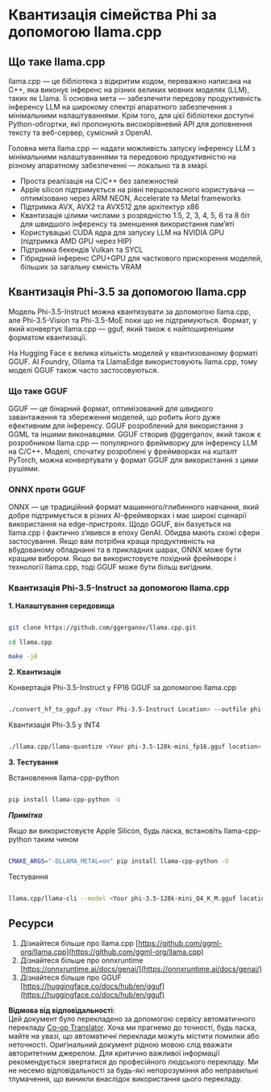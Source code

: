 <!--
CO_OP_TRANSLATOR_METADATA:
{
  "original_hash": "462bddc47427d8785f3c9fd817b346fe",
  "translation_date": "2025-07-09T19:47:17+00:00",
  "source_file": "md/01.Introduction/04/UsingLlamacppQuantifyingPhi.md",
  "language_code": "uk"
}
-->
# **Квантизація сімейства Phi за допомогою llama.cpp**

## **Що таке llama.cpp**

llama.cpp — це бібліотека з відкритим кодом, переважно написана на C++, яка виконує інференс на різних великих мовних моделях (LLM), таких як Llama. Її основна мета — забезпечити передову продуктивність інференсу LLM на широкому спектрі апаратного забезпечення з мінімальними налаштуваннями. Крім того, для цієї бібліотеки доступні Python-обгортки, які пропонують високорівневий API для доповнення тексту та веб-сервер, сумісний з OpenAI.

Головна мета llama.cpp — надати можливість запуску інференсу LLM з мінімальними налаштуваннями та передовою продуктивністю на різному апаратному забезпеченні — локально та в хмарі.

- Проста реалізація на C/C++ без залежностей
- Apple silicon підтримується на рівні першокласного користувача — оптимізовано через ARM NEON, Accelerate та Metal frameworks
- Підтримка AVX, AVX2 та AVX512 для архітектур x86
- Квантизація цілими числами з розрядністю 1.5, 2, 3, 4, 5, 6 та 8 біт для швидшого інференсу та зменшення використання пам’яті
- Користувацькі CUDA ядра для запуску LLM на NVIDIA GPU (підтримка AMD GPU через HIP)
- Підтримка бекендів Vulkan та SYCL
- Гібридний інференс CPU+GPU для часткового прискорення моделей, більших за загальну ємність VRAM

## **Квантизація Phi-3.5 за допомогою llama.cpp**

Модель Phi-3.5-Instruct можна квантизувати за допомогою llama.cpp, але Phi-3.5-Vision та Phi-3.5-MoE поки що не підтримуються. Формат, у який конвертує llama.cpp — gguf, який також є найпоширенішим форматом квантизації.

На Hugging Face є велика кількість моделей у квантизованому форматі GGUF. AI Foundry, Ollama та LlamaEdge використовують llama.cpp, тому моделі GGUF також часто застосовуються.

### **Що таке GGUF**

GGUF — це бінарний формат, оптимізований для швидкого завантаження та збереження моделей, що робить його дуже ефективним для інференсу. GGUF розроблений для використання з GGML та іншими виконавцями. GGUF створив @ggerganov, який також є розробником llama.cpp — популярного фреймворку для інференсу LLM на C/C++. Моделі, спочатку розроблені у фреймворках на кшталт PyTorch, можна конвертувати у формат GGUF для використання з цими рушіями.

### **ONNX проти GGUF**

ONNX — це традиційний формат машинного/глибинного навчання, який добре підтримується в різних AI-фреймворках і має широкі сценарії використання на edge-пристроях. Щодо GGUF, він базується на llama.cpp і фактично з’явився в епоху GenAI. Обидва мають схожі сфери застосування. Якщо вам потрібна краща продуктивність на вбудованому обладнанні та в прикладних шарах, ONNX може бути кращим вибором. Якщо ви використовуєте похідний фреймворк і технології llama.cpp, тоді GGUF може бути більш вигідним.

### **Квантизація Phi-3.5-Instruct за допомогою llama.cpp**

**1. Налаштування середовища**


```bash

git clone https://github.com/ggerganov/llama.cpp.git

cd llama.cpp

make -j8

```


**2. Квантизація**

Конвертація Phi-3.5-Instruct у FP16 GGUF за допомогою llama.cpp


```bash

./convert_hf_to_gguf.py <Your Phi-3.5-Instruct Location> --outfile phi-3.5-128k-mini_fp16.gguf

```

Квантизація Phi-3.5 у INT4


```bash

./llama.cpp/llama-quantize <Your phi-3.5-128k-mini_fp16.gguf location> ./gguf/phi-3.5-128k-mini_Q4_K_M.gguf Q4_K_M

```


**3. Тестування**

Встановлення llama-cpp-python


```bash

pip install llama-cpp-python -U

```

***Примітка*** 

Якщо ви використовуєте Apple Silicon, будь ласка, встановіть llama-cpp-python таким чином


```bash

CMAKE_ARGS="-DLLAMA_METAL=on" pip install llama-cpp-python -U

```

Тестування 


```bash

llama.cpp/llama-cli --model <Your phi-3.5-128k-mini_Q4_K_M.gguf location> --prompt "<|user|>\nCan you introduce .NET<|end|>\n<|assistant|>\n"  --gpu-layers 10

```



## **Ресурси**

1. Дізнайтеся більше про llama.cpp [https://github.com/ggml-org/llama.cpp](https://github.com/ggml-org/llama.cpp)
2. Дізнайтеся більше про onnxruntime [https://onnxruntime.ai/docs/genai/](https://onnxruntime.ai/docs/genai/)
3. Дізнайтеся більше про GGUF [https://huggingface.co/docs/hub/en/gguf](https://huggingface.co/docs/hub/en/gguf)

**Відмова від відповідальності**:  
Цей документ було перекладено за допомогою сервісу автоматичного перекладу [Co-op Translator](https://github.com/Azure/co-op-translator). Хоча ми прагнемо до точності, будь ласка, майте на увазі, що автоматичні переклади можуть містити помилки або неточності. Оригінальний документ рідною мовою слід вважати авторитетним джерелом. Для критично важливої інформації рекомендується звертатися до професійного людського перекладу. Ми не несемо відповідальності за будь-які непорозуміння або неправильні тлумачення, що виникли внаслідок використання цього перекладу.